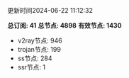 更新时间2024-06-22 11:12:32

**总订阅: 41**
**总节点: 4898**
**有效节点: 1430**
- v2ray节点: 946
- trojan节点: 199
- ss节点: 284
- ssr节点: 1
